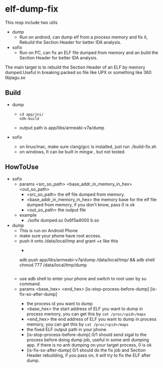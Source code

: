 # elf-dump-fix
This resp include two utils

- dump  
  - Run on android, can dump elf from a process memory and fix it, Rebuild the Section Header for better IDA analysis.
- sofix
  - Run on PC, can fix an ELF file dumped from memory and an build the Section Header for better IDA analysis.

The main target is to rebuild the Section Header of an ELF by memory dumped.Useful in breaking packed so file like UPX or something like 360 libjiagu.so

## Build
 - dump
   - ```
     cd app/jni/
     ndk-build
      ```
   - output path is app/libs/armeabi-v7a/dump
   
 - sofix
   - on linux/mac, make sure clang/gcc is installed, just run ./build-fix.sh
   - on windows, It can be built in mingw , but not tested.
   
## HowToUse
 - sofix
   - params <src_so_path> <base_addr_in_memory_in_hex> <out_so_path>
     - <src_so_path> the elf file dumped from memory.
     - <base_addr_in_memory_in_hex> the memory base for the elf file dumped from memory, if you don't know, pass 0 is ok
     - <out_so_path> the output file
   - example
     - ./sofix dumped.so 0x6f5a4000 b.so
 - dump
   - This is run on Android Phone
   - make sure your phone have root access.
   - push it onto /data/local/tmp and grant +x like this
     - ```
      adb push app/libs/armeabi-v7a/dump /data/local/tmp/ && adb shell chmod 777 /data/local/tmp/dump
       ```
   - use adb shell to enter your phone and switch to root user by su command.
   - params <pid> <base_hex> <end_hex> <outPath> [is-stop-process-before-dump] [is-fix-so-after-dump]
     - <pid> the process id you want to dump
     - <base_hex> the start address of ELF you want to dump in process memory, you can get this by ```cat /proc/<pid>/maps```
     - <end_hex> the end address of ELF you want to dump in process memory, you can get this by ```cat /proc/<pid>/maps```
     - <outPath> the fixed ELF output path in your phone.
     - [is-stop-process-before-dump] 0/1 should send sigal to the process before doing dump job, useful in some anti dumping app. if there is no anti dumping on your target process, 0 is ok
     - [is-fix-so-after-dump] 0/1 should do the fix job and Section Header rebuilding, if you pass on, it will try to fix the ELF after dump.
